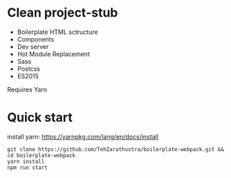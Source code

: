 # Clean project-stub

- Boilerplate HTML sctructure
- Components
- Dev server
- Hot Module Replacement
- Sass
- Postcss
- ES2015

Requires Yarn

# Quick start
install yarn:
https://yarnpkg.com/lang/en/docs/install

```
git clone https://github.com/TehZarathustra/boilerplate-webpack.git && cd boilerplate-webpack
yarn install
npm run start
```
